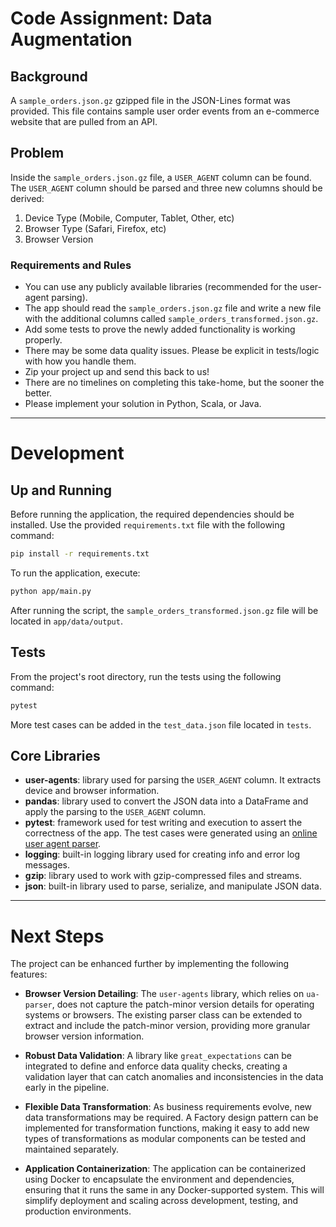 # Code Assignment: Data Augmentation

## Background

A `sample_orders.json.gz` gzipped file in the JSON-Lines format was provided. This file contains sample user order events from an e-commerce website that are pulled from an API.

## Problem

Inside the `sample_orders.json.gz` file, a `USER_AGENT` column can be found. The `USER_AGENT` column should be parsed and three new columns should be derived:

1. Device Type (Mobile, Computer, Tablet, Other, etc)
2. Browser Type (Safari, Firefox, etc)
3. Browser Version

### Requirements and Rules

- You can use any publicly available libraries (recommended for the user-agent parsing).
- The app should read the `sample_orders.json.gz` file and write a new file with the additional columns called `sample_orders_transformed.json.gz`.
- Add some tests to prove the newly added functionality is working properly.
- There may be some data quality issues. Please be explicit in tests/logic with how you handle them.
- Zip your project up and send this back to us!
- There are no timelines on completing this take-home, but the sooner the better.
- Please implement your solution in Python, Scala, or Java.

---

# Development

## Up and Running

Before running the application, the required dependencies should be installed. Use the provided `requirements.txt` file with the following command:

```bash
pip install -r requirements.txt
```

To run the application, execute:

```bash
python app/main.py
```

After running the script, the `sample_orders_transformed.json.gz` file will be located in `app/data/output`.

## Tests

From the project's root directory, run the tests using the following command:

```bash
pytest
```

More test cases can be added in the `test_data.json` file located in `tests`.

## Core Libraries

- **user-agents**: library used for parsing the `USER_AGENT` column. It extracts device and browser information.
- **pandas**: library used to convert the JSON data into a DataFrame and apply the parsing to the `USER_AGENT` column.
- **pytest**: framework used for test writing and execution to assert the correctness of the app. The test cases were generated using an [online user agent parser](https://explore.whatismybrowser.com/useragents/parse/).
- **logging**: built-in logging library used for creating info and error log messages.
- **gzip**: library used to work with gzip-compressed files and streams.
- **json**: built-in library used to parse, serialize, and manipulate JSON data.

---

# Next Steps

The project can be enhanced further by implementing the following features:

- **Browser Version Detailing**:
  The `user-agents` library, which relies on `ua-parser`, does not capture the patch-minor version details for operating systems or browsers. The existing parser class can be extended to extract and include the patch-minor version, providing more granular browser version information.

- **Robust Data Validation**:
  A library like `great_expectations` can be integrated to define and enforce data quality checks, creating a validation layer that can catch anomalies and inconsistencies in the data early in the pipeline.

- **Flexible Data Transformation**:
  As business requirements evolve, new data transformations may be required. A Factory design pattern can be implemented for transformation functions, making it easy to add new types of transformations as modular components can be tested and maintained separately.

- **Application Containerization**:
  The application can be containerized using Docker to encapsulate the environment and dependencies, ensuring that it runs the same in any Docker-supported system. This will simplify deployment and scaling across development, testing, and production environments.
